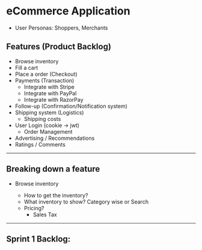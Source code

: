 # eCommerce Application

- User Personas: Shoppers, Merchants

## Features (Product Backlog)

- Browse inventory
- Fill a cart
- Place a order (Checkout)
- Payments (Transaction)
  - Integrate with Stripe
  - Integrate with PayPal
  - Integrate with RazorPay
- Follow-up (Confirmation/Notification system)
- Shipping system (Logistics)
  - Shipping costs
- User Login (cookie -> jwt)
  - Order Management
- Advertising / Recommendations
- Ratings / Comments

---

## Breaking down a feature

- Browse inventory

  - How to get the inventory?
  - What inventory to show? Category wise or Search
  - Pricing?
    - Sales Tax

---

## Sprint 1 Backlog:
